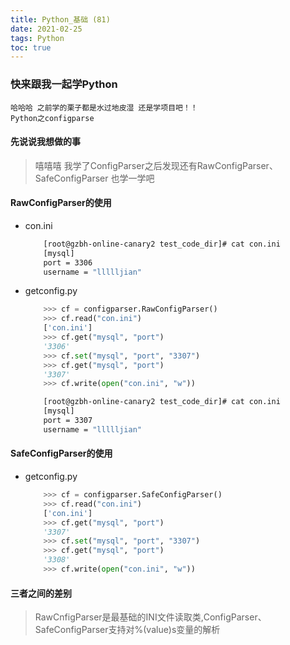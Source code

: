 ```yaml
---
title: Python_基础 (81)
date: 2021-02-25
tags: Python
toc: true
---
```


### 快来跟我一起学Python
    哈哈哈 之前学的栗子都是水过地皮湿 还是学项目吧！！
    Python之configparse

<!-- more -->

#### 先说说我想做的事
> 嘻嘻嘻 我学了ConfigParser之后发现还有RawConfigParser、SafeConfigParser 也学一学吧

#### RawConfigParser的使用
- con.ini
    ```bash
        [root@gzbh-online-canary2 test_code_dir]# cat con.ini
        [mysql]
        port = 3306
        username = "llllljian"
    ```
- getconfig.py
    ```python
        >>> cf = configparser.RawConfigParser() 
        >>> cf.read("con.ini")
        ['con.ini']
        >>> cf.get("mysql", "port") 
        '3306'
        >>> cf.set("mysql", "port", "3307")
        >>> cf.get("mysql", "port") 
        '3307'
        >>> cf.write(open("con.ini", "w"))
    ```
    ```bash
        [root@gzbh-online-canary2 test_code_dir]# cat con.ini
        [mysql]
        port = 3307
        username = "llllljian"
    ```

#### SafeConfigParser的使用
- getconfig.py
    ```python
        >>> cf = configparser.SafeConfigParser() 
        >>> cf.read("con.ini")
        ['con.ini']
        >>> cf.get("mysql", "port") 
        '3307'
        >>> cf.set("mysql", "port", "3307")
        >>> cf.get("mysql", "port") 
        '3308'
        >>> cf.write(open("con.ini", "w"))
    ```

#### 三者之间的差别
> RawCnfigParser是最基础的INI文件读取类,ConfigParser、SafeConfigParser支持对%(value)s变量的解析



